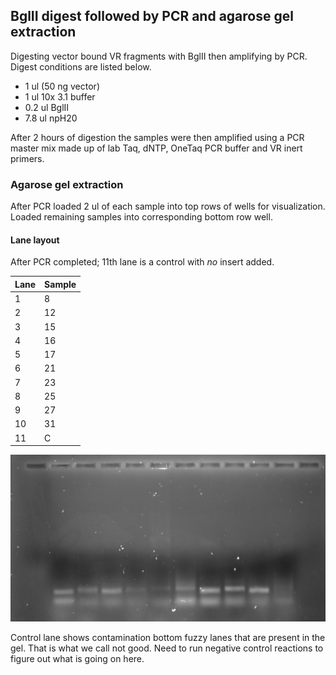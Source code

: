 ## BglII digest followed by PCR and agarose gel extraction

Digesting vector bound VR fragments with BglII then amplifying
by PCR. Digest conditions are listed below.

- 1 ul (50 ng vector)
- 1 ul 10x 3.1 buffer
- 0.2 ul BglII
- 7.8 ul npH20

After 2 hours of digestion the samples were then amplified using
a PCR master mix made up of lab Taq, dNTP, OneTaq PCR buffer and VR
inert primers. 

### Agarose gel extraction

After PCR loaded 2 ul of each sample into top rows of wells for
visualization. Loaded remaining samples into corresponding bottom
row well.

#### Lane layout

After PCR completed; 11th lane is a control with *no* insert added.

| Lane | Sample |
| ---- | ------ |
| 1    | 8      |
| 2    | 12     |
| 3    | 15     |
| 4    | 16     |
| 5    | 17     |
| 6    | 21     |
| 7    | 23     |
| 8    | 25     |
| 9    | 27     |
| 10   | 31     |
| 11   | C      |

![](images/assorted/2021-09-19_10h43m39s-BglII-digest-PCR-diagnostic-samples.jpg)

Control lane shows contamination bottom fuzzy lanes that are present
in the gel. That is what we call not good. Need to run negative control
reactions to figure out what is going on here.